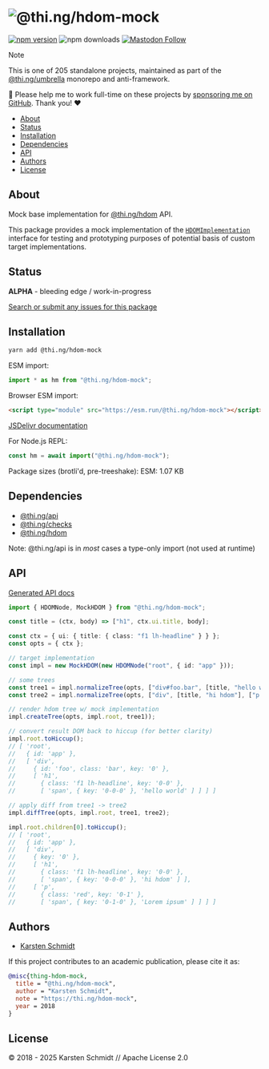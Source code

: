 <!-- This file is generated - DO NOT EDIT! -->
<!-- Please see: https://github.com/thi-ng/umbrella/blob/develop/CONTRIBUTING.md#changes-to-readme-files -->
# ![@thi.ng/hdom-mock](https://raw.githubusercontent.com/thi-ng/umbrella/develop/assets/banners/thing-hdom-mock.svg?0da86a85)

[![npm version](https://img.shields.io/npm/v/@thi.ng/hdom-mock.svg)](https://www.npmjs.com/package/@thi.ng/hdom-mock)
![npm downloads](https://img.shields.io/npm/dm/@thi.ng/hdom-mock.svg)
[![Mastodon Follow](https://img.shields.io/mastodon/follow/109331703950160316?domain=https%3A%2F%2Fmastodon.thi.ng&style=social)](https://mastodon.thi.ng/@toxi)

> [!NOTE]
> This is one of 205 standalone projects, maintained as part
> of the [@thi.ng/umbrella](https://github.com/thi-ng/umbrella/) monorepo
> and anti-framework.
>
> 🚀 Please help me to work full-time on these projects by [sponsoring me on
> GitHub](https://github.com/sponsors/postspectacular). Thank you! ❤️

- [About](#about)
- [Status](#status)
- [Installation](#installation)
- [Dependencies](#dependencies)
- [API](#api)
- [Authors](#authors)
- [License](#license)

## About

Mock base implementation for [@thi.ng/hdom](https://github.com/thi-ng/umbrella/tree/develop/packages/hdom) API.

This package provides a mock implementation of the
[`HDOMImplementation`](https://github.com/thi-ng/umbrella/tree/develop/packages/hdom/src/api.ts)
interface for testing and prototyping purposes of potential basis of
custom target implementations.

## Status

**ALPHA** - bleeding edge / work-in-progress

[Search or submit any issues for this package](https://github.com/thi-ng/umbrella/issues?q=%5Bhdom-mock%5D+in%3Atitle)

## Installation

```bash
yarn add @thi.ng/hdom-mock
```

ESM import:

```ts
import * as hm from "@thi.ng/hdom-mock";
```

Browser ESM import:

```html
<script type="module" src="https://esm.run/@thi.ng/hdom-mock"></script>
```

[JSDelivr documentation](https://www.jsdelivr.com/)

For Node.js REPL:

```js
const hm = await import("@thi.ng/hdom-mock");
```

Package sizes (brotli'd, pre-treeshake): ESM: 1.07 KB

## Dependencies

- [@thi.ng/api](https://github.com/thi-ng/umbrella/tree/develop/packages/api)
- [@thi.ng/checks](https://github.com/thi-ng/umbrella/tree/develop/packages/checks)
- [@thi.ng/hdom](https://github.com/thi-ng/umbrella/tree/develop/packages/hdom)

Note: @thi.ng/api is in _most_ cases a type-only import (not used at runtime)

## API

[Generated API docs](https://docs.thi.ng/umbrella/hdom-mock/)

```ts
import { HDOMNode, MockHDOM } from "@thi.ng/hdom-mock";

const title = (ctx, body) => ["h1", ctx.ui.title, body];

const ctx = { ui: { title: { class: "f1 lh-headline" } } };
const opts = { ctx };

// target implementation
const impl = new MockHDOM(new HDOMNode("root", { id: "app" }));

// some trees
const tree1 = impl.normalizeTree(opts, ["div#foo.bar", [title, "hello world"]]);
const tree2 = impl.normalizeTree(opts, ["div", [title, "hi hdom"], ["p.red", "Lorem ipsum"]]);

// render hdom tree w/ mock implementation
impl.createTree(opts, impl.root, tree1));

// convert result DOM back to hiccup (for better clarity)
impl.root.toHiccup();
// [ 'root',
//   { id: 'app' },
//   [ 'div',
//     { id: 'foo', class: 'bar', key: '0' },
//     [ 'h1',
//       { class: 'f1 lh-headline', key: '0-0' },
//       [ 'span', { key: '0-0-0' }, 'hello world' ] ] ] ]

// apply diff from tree1 -> tree2
impl.diffTree(opts, impl.root, tree1, tree2);

impl.root.children[0].toHiccup();
// [ 'root',
//   { id: 'app' },
//   [ 'div',
//     { key: '0' },
//     [ 'h1',
//       { class: 'f1 lh-headline', key: '0-0' },
//       [ 'span', { key: '0-0-0' }, 'hi hdom' ] ],
//     [ 'p',
//       { class: 'red', key: '0-1' },
//       [ 'span', { key: '0-1-0' }, 'Lorem ipsum' ] ] ] ]
```

## Authors

- [Karsten Schmidt](https://thi.ng)

If this project contributes to an academic publication, please cite it as:

```bibtex
@misc{thing-hdom-mock,
  title = "@thi.ng/hdom-mock",
  author = "Karsten Schmidt",
  note = "https://thi.ng/hdom-mock",
  year = 2018
}
```

## License

&copy; 2018 - 2025 Karsten Schmidt // Apache License 2.0
